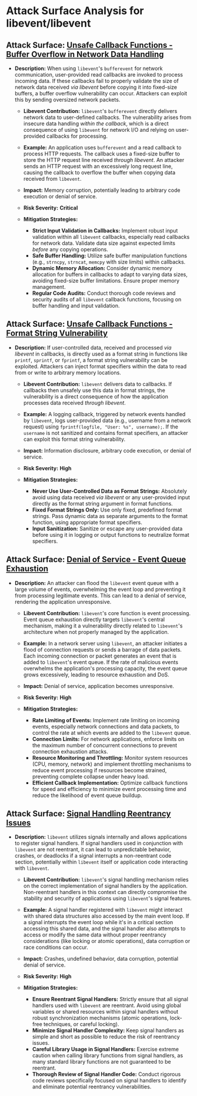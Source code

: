 # Attack Surface Analysis for libevent/libevent

## Attack Surface: [Unsafe Callback Functions - Buffer Overflow in Network Data Handling](./attack_surfaces/unsafe_callback_functions_-_buffer_overflow_in_network_data_handling.md)

*   **Description:** When using `libevent`'s `bufferevent` for network communication, user-provided read callbacks are invoked to process incoming data. If these callbacks fail to properly validate the size of network data received *via libevent* before copying it into fixed-size buffers, a buffer overflow vulnerability can occur. Attackers can exploit this by sending oversized network packets.

    *   **Libevent Contribution:** `libevent`'s `bufferevent` directly delivers network data to user-defined callbacks. The vulnerability arises from insecure data handling *within the callback*, which is a direct consequence of using `libevent` for network I/O and relying on user-provided callbacks for processing.

    *   **Example:** An application uses `bufferevent` and a read callback to process HTTP requests. The callback uses a fixed-size buffer to store the HTTP request line received *through libevent*. An attacker sends an HTTP request with an excessively long request line, causing the callback to overflow the buffer when copying data received from `libevent`.

    *   **Impact:** Memory corruption, potentially leading to arbitrary code execution or denial of service.

    *   **Risk Severity:** **Critical**

    *   **Mitigation Strategies:**
        *   **Strict Input Validation in Callbacks:**  Implement robust input validation within all `libevent` callbacks, especially read callbacks for network data. Validate data size against expected limits *before* any copying operations.
        *   **Safe Buffer Handling:** Utilize safe buffer manipulation functions (e.g., `strncpy`, `strncat`, `memcpy` with size limits) within callbacks.
        *   **Dynamic Memory Allocation:** Consider dynamic memory allocation for buffers in callbacks to adapt to varying data sizes, avoiding fixed-size buffer limitations. Ensure proper memory management.
        *   **Regular Code Audits:** Conduct thorough code reviews and security audits of all `libevent` callback functions, focusing on buffer handling and input validation.

## Attack Surface: [Unsafe Callback Functions - Format String Vulnerability](./attack_surfaces/unsafe_callback_functions_-_format_string_vulnerability.md)

*   **Description:** If user-controlled data, received and processed *via libevent* in callbacks, is directly used as a format string in functions like `printf`, `sprintf`, or `fprintf`, a format string vulnerability can be exploited. Attackers can inject format specifiers within the data to read from or write to arbitrary memory locations.

    *   **Libevent Contribution:** `libevent` delivers data to callbacks. If callbacks then unsafely use this data in format strings, the vulnerability is a direct consequence of how the application processes data received *through libevent*.

    *   **Example:** A logging callback, triggered by network events handled by `libevent`, logs user-provided data (e.g., username from a network request) using `fprintf(logfile, "User: %s", username);`. If the `username` is not sanitized and contains format specifiers, an attacker can exploit this format string vulnerability.

    *   **Impact:** Information disclosure, arbitrary code execution, or denial of service.

    *   **Risk Severity:** **High**

    *   **Mitigation Strategies:**
        *   **Never Use User-Controlled Data as Format Strings:**  Absolutely avoid using data received *via libevent* or any user-provided input directly as the format string argument in format functions.
        *   **Fixed Format Strings Only:**  Use only fixed, predefined format strings. Pass dynamic data as separate arguments to the format function, using appropriate format specifiers.
        *   **Input Sanitization:** Sanitize or escape any user-provided data before using it in logging or output functions to neutralize format specifiers.

## Attack Surface: [Denial of Service - Event Queue Exhaustion](./attack_surfaces/denial_of_service_-_event_queue_exhaustion.md)

*   **Description:** An attacker can flood the `libevent` event queue with a large volume of events, overwhelming the event loop and preventing it from processing legitimate events. This can lead to a denial of service, rendering the application unresponsive.

    *   **Libevent Contribution:** `libevent`'s core function is event processing.  Event queue exhaustion directly targets `libevent`'s central mechanism, making it a vulnerability directly related to `libevent`'s architecture when not properly managed by the application.

    *   **Example:** In a network server using `libevent`, an attacker initiates a flood of connection requests or sends a barrage of data packets. Each incoming connection or packet generates an event that is added to `libevent`'s event queue. If the rate of malicious events overwhelms the application's processing capacity, the event queue grows excessively, leading to resource exhaustion and DoS.

    *   **Impact:** Denial of service, application becomes unresponsive.

    *   **Risk Severity:** **High**

    *   **Mitigation Strategies:**
        *   **Rate Limiting of Events:** Implement rate limiting on incoming events, especially network connections and data packets, to control the rate at which events are added to the `libevent` queue.
        *   **Connection Limits:** For network applications, enforce limits on the maximum number of concurrent connections to prevent connection exhaustion attacks.
        *   **Resource Monitoring and Throttling:** Monitor system resources (CPU, memory, network) and implement throttling mechanisms to reduce event processing if resources become strained, preventing complete collapse under heavy load.
        *   **Efficient Callback Implementation:** Optimize callback functions for speed and efficiency to minimize event processing time and reduce the likelihood of event queue buildup.

## Attack Surface: [Signal Handling Reentrancy Issues](./attack_surfaces/signal_handling_reentrancy_issues.md)

*   **Description:** `libevent` utilizes signals internally and allows applications to register signal handlers. If signal handlers used in conjunction with `libevent` are not reentrant, it can lead to unpredictable behavior, crashes, or deadlocks if a signal interrupts a non-reentrant code section, potentially within `libevent` itself or application code interacting with `libevent`.

    *   **Libevent Contribution:** `libevent`'s signal handling mechanism relies on the correct implementation of signal handlers by the application. Non-reentrant handlers in this context can directly compromise the stability and security of applications using `libevent`'s signal features.

    *   **Example:** A signal handler registered with `libevent` might interact with shared data structures also accessed by the main event loop. If a signal interrupts the event loop while it's in a critical section accessing this shared data, and the signal handler also attempts to access or modify the same data without proper reentrancy considerations (like locking or atomic operations), data corruption or race conditions can occur.

    *   **Impact:** Crashes, undefined behavior, data corruption, potential denial of service.

    *   **Risk Severity:** **High**

    *   **Mitigation Strategies:**
        *   **Ensure Reentrant Signal Handlers:**  Strictly ensure that all signal handlers used with `libevent` are reentrant. Avoid using global variables or shared resources within signal handlers without robust synchronization mechanisms (atomic operations, lock-free techniques, or careful locking).
        *   **Minimize Signal Handler Complexity:** Keep signal handlers as simple and short as possible to reduce the risk of reentrancy issues.
        *   **Careful Library Usage in Signal Handlers:** Exercise extreme caution when calling library functions from signal handlers, as many standard library functions are not guaranteed to be reentrant.
        *   **Thorough Review of Signal Handler Code:** Conduct rigorous code reviews specifically focused on signal handlers to identify and eliminate potential reentrancy vulnerabilities.

